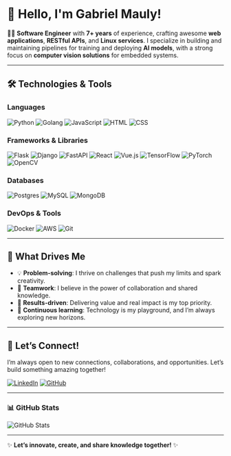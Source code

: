# 🚀 **Hello, I'm Gabriel Mauly!**  

👨‍💻 **Software Engineer** with **7+ years** of experience, crafting awesome **web applications**, **RESTful APIs**, and **Linux services**. I specialize in building and maintaining pipelines for training and deploying **AI models**, with a strong focus on **computer vision solutions** for embedded systems.  

---

## **🛠️ Technologies & Tools**  

### **Languages**  
![Python](https://img.shields.io/badge/Python-3776AB?style=for-the-badge&logo=python&logoColor=white)
![Golang](https://img.shields.io/badge/Go-00ADD8?style=for-the-badge&logo=go&logoColor=white)
![JavaScript](https://img.shields.io/badge/JavaScript-F7DF1E?style=for-the-badge&logo=javascript&logoColor=black)
![HTML](https://img.shields.io/badge/HTML-E34F26?style=for-the-badge&logo=html5&logoColor=white)
![CSS](https://img.shields.io/badge/CSS-1572B6?style=for-the-badge&logo=css3&logoColor=white)

### **Frameworks & Libraries**  
![Flask](https://img.shields.io/badge/Flask-000000?style=for-the-badge&logo=flask&logoColor=white)
![Django](https://img.shields.io/badge/Django-092E20?style=for-the-badge&logo=django&logoColor=white)
![FastAPI](https://img.shields.io/badge/FastAPI-009688?style=for-the-badge&logo=fastapi&logoColor=white)
![React](https://img.shields.io/badge/React-61DAFB?style=for-the-badge&logo=react&logoColor=black)
![Vue.js](https://img.shields.io/badge/Vue.js-4FC08D?style=for-the-badge&logo=vue.js&logoColor=white)
![TensorFlow](https://img.shields.io/badge/TensorFlow-FF6F00?style=for-the-badge&logo=tensorflow&logoColor=white)
![PyTorch](https://img.shields.io/badge/PyTorch-EE4C2C?style=for-the-badge&logo=pytorch&logoColor=white)
![OpenCV](https://img.shields.io/badge/OpenCV-5C3EE8?style=for-the-badge&logo=opencv&logoColor=white)

### **Databases**  
![Postgres](https://img.shields.io/badge/PostgreSQL-4169E1?style=for-the-badge&logo=postgresql&logoColor=white)
![MySQL](https://img.shields.io/badge/MySQL-4479A1?style=for-the-badge&logo=mysql&logoColor=white)
![MongoDB](https://img.shields.io/badge/MongoDB-47A248?style=for-the-badge&logo=mongodb&logoColor=white)

### **DevOps & Tools**  
![Docker](https://img.shields.io/badge/Docker-2496ED?style=for-the-badge&logo=docker&logoColor=white)
![AWS](https://img.shields.io/badge/AWS-232F3E?style=for-the-badge&logo=amazon-aws&logoColor=white)
![Git](https://img.shields.io/badge/Git-F05032?style=for-the-badge&logo=git&logoColor=white)

---

## **🌟 What Drives Me**  

- 💡 **Problem-solving**: I thrive on challenges that push my limits and spark creativity.  
- 🤝 **Teamwork**: I believe in the power of collaboration and shared knowledge.  
- 🚀 **Results-driven**: Delivering value and real impact is my top priority.  
- 🌱 **Continuous learning**: Technology is my playground, and I’m always exploring new horizons.  

---

## **💬 Let’s Connect!**  

I’m always open to new connections, collaborations, and opportunities. Let’s build something amazing together!  

[![LinkedIn](https://img.shields.io/badge/LinkedIn-0077B5?style=for-the-badge&logo=linkedin&logoColor=white)](https://www.linkedin.com/in/gabriel-mauly-5157a313a/)
[![GitHub](https://img.shields.io/badge/GitHub-181717?style=for-the-badge&logo=github&logoColor=white)](https://github.com/GabrielMauly)

---

### **📊 GitHub Stats**  
![GitHub Stats](https://github-readme-stats.vercel.app/api?username=GabrielMauly&show_icons=true&theme=radical)

---

✨ **Let’s innovate, create, and share knowledge together!** ✨  

